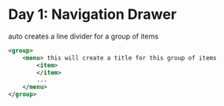 # Day 1: Navigation Drawer

<group> auto creates a line divider for a group of items

```xml
<group>
	<menu> this will create a title for this group of items
        <item>
        </item>
        ...
    </menu>
</group>
```

